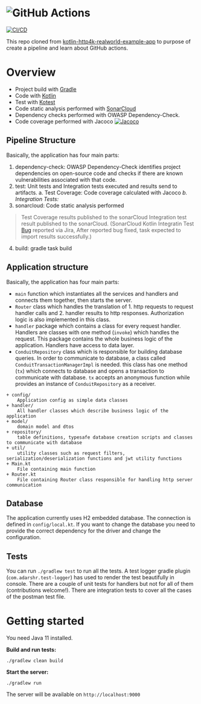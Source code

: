 # ![GitHub Actions](https://miro.medium.com/max/750/0*InaeVdy44dc0JczI.jpg)

[![CI/CD](https://github.com/ozlemgulp/create-pipeline/actions/workflows/blank.yml/badge.svg)](https://github.com/ozlemgulp/create-pipeline/actions/workflows/blank.yml)

This repo cloned from [kotlin-http4k-realworld-example-app](https://github.com/alisabzevari/kotlin-http4k-realworld-example-app) to purpose of create a pipeline and learn about GitHub actions.

# Overview
* Project build with [Gradle](https://gradle.org/)
* Code with [Kotlin](https://kotlinlang.org/)
* Test with [Kotest](https://github.com/kotest/kotest/)
* Code static analysis performed with [SonarCloud](https://sonarcloud.io/dashboard?id=ozlemgulp_create-pipeline)
* Dependency checks performed with OWASP Dependency-Check.
* Code coverage performed with Jacoco [![Jacoco](https://abyte.stream/assets/img_5a9b6290e8d26.png)](https://docs.gradle.org/current/userguide/jacoco_plugin.html)<br/>

## Pipeline Structure

Basically, the application has four main parts:
1. dependency-check: OWASP Dependency-Check identifies project dependencies on open-source code and checks if there are known vulnerabilities associated with that code.<br/>
2. test: Unit tests and Integration tests executed and results send to artifacts.
a. Test Coverage: Code coverage calculated with Jacoco <space><space>*<space>
b. Integration Tests: <space><space>*<space>
3. sonarcloud: Code static analysis performed
>Test Coverage results published to the sonarCloud
>Integration test result published to the sonarCloud. (SonarCloud Kotlin Integratin Test [Bug](https://jira.sonarsource.com/browse/SONARSLANG-353) reported via Jira, After reported bug fixed, task expected to import results successfully.)<br/>
4. build: gradle task build

## Application structure

Basically, the application has four main parts:
* `main` function which instantiates all the services and handlers and connects them together, then starts the server.
* `Router` class which handles the translation of 1. http requests to request handler calls and 2. handler results to http responses. Authorization logic is also implemented in this class.
* `handler` package which contains a class for every request handler. Handlers are classes with one method (`invoke`) which handles the request. This package contains the whole business logic of the application. Handlers have access to data layer.
* `ConduitRepository` class which is responsible for building database queries. In order to communicate to database, a class called `ConduitTransactionManagerImpl` is needed. this class has one method (`tx`) which connects to database and opens a transaction to communicate with database. `tx` accepts an anonymous function while provides an instance of `ConduitRepository` as a receiver.

```
+ config/
    Application config as simple data classes
+ handler/
    All handler classes which describe business logic of the application
+ model/
    domain model and dtos
+ repository/
    table definitions, typesafe database creation scripts and classes to communicate with database
+ util/
    utility classes such as request filters, serialization/deserialization functions and jwt utility functions
+ Main.kt
    File containing main function
+ Router.kt
    File containing Router class responsible for handling http server communication
```

## Database

The application currently uses H2 embedded database. The connection is defined in `config/local.kt`. If you want to change the database you need to provide the correct dependency for the driver and change the configuration. 

## Tests

You can run `./gradlew test` to run all the tests. A test logger gradle plugin (`com.adarshr.test-logger`) has used to render the test beautifully in console.
There are a couple of unit tests for handlers but not for all of them (contributions welcome!).
There are integration tests to cover all the cases of the postman test file.

# Getting started

You need Java 11 installed.

**Build and run tests:**
```
./gradlew clean build
```

**Start the server:**
```
./gradlew run
```
The server will be available on `http://localhost:9000`
